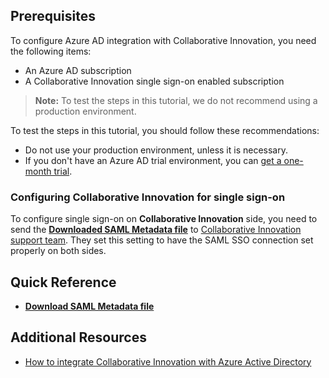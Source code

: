 ## Prerequisites

To configure Azure AD integration with Collaborative Innovation, you need the following items:

- An Azure AD subscription
- A Collaborative Innovation single sign-on enabled subscription

> **Note:**
> To test the steps in this tutorial, we do not recommend using a production environment.

To test the steps in this tutorial, you should follow these recommendations:

- Do not use your production environment, unless it is necessary.
- If you don't have an Azure AD trial environment, you can [get a one-month trial](https://azure.microsoft.com/pricing/free-trial/).

### Configuring Collaborative Innovation for single sign-on

To configure single sign-on on **Collaborative Innovation** side, you need to send the **[Downloaded SAML Metadata file](%metadata:metadataDownloadUrl%)** to [Collaborative Innovation support team](https://www.unilever.com/contact/). They set this setting to have the SAML SSO connection set properly on both sides.

## Quick Reference

* **[Download SAML Metadata file](%metadata:metadataDownloadUrl%)**

## Additional Resources

* [How to integrate Collaborative Innovation with Azure Active Directory](https://docs.microsoft.com/azure/active-directory/active-directory-saas-collaborativeinnovation-tutorial)
